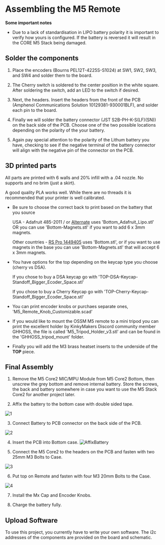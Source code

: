 
# Assembling the M5 Remote

**Some important notes**

* Due to a lack of standardisation in LIPO battery polarity it is important to verify how yours is configured. If the battery is reversed it will result in the CORE M5 Stack being damaged.

## Solder the components

1. Place the encoders (Bourns  PEL12T-4225S-S1024) at SW1, SW2, SW3, and SW4 and solder them to the board.

2. The Cherry switch is soldered to the center position in the white square. After soldering the switch, add an LED to the switch if desired.

3. Next, the headers. Insert the headers from the front of the PCB (Amphenol Communications Solution 10129381-930001BLF), and solder each pin to the board.  

4. Finally we will solder the battery connector (JST S2B-PH-K-S(LF)(SN)) on the back side of the PCB. Choose one of the two possible locations depending on the polarity of the your battery.

5. Again pay special attention to the polarity of the Lithum battery you have, checking to see if the negative terminal of the battery connector will align with the negative pin of the connector on the PCB.

## 3D printed parts

All parts are printed with 6 walls and 20% infill with a .04 nozzle. No supports and no brim (just a skirt).

A good quality PLA works well. While there are no threads it is recommended that your printer is well calibrated.  

* Be sure to choose the correct back to print based on the battery that you source 

    USA - Adafruit 485-2011 / or [Alternate](https://www.amazon.com/EEMB-2000mAh-Battery-Rechargeable-Connector/dp/B08214DJLJ/) uses 'Bottom_Adafruit_Lipo.stl' OR you can use 'Bottom-Magnets.stl' if you want to add 6 x 3mm magnets.

    Other countries - [RS Pro 1449405](https://uk.rs-online.com/web/p/speciality-size-rechargeable-batteries/1449405) uses 'Bottom.stl', or if you want to use magnets in the base you can use 'Bottom-Magnets.stl' that will accept 6 x 3mm magnets.

* You have options for the top depending on the keycap type you choose (cherry vs DSA). 

    If you chose to buy a DSA keycap go with 'TOP-DSA-Keycap-Standoff_Bigger_Ecoder_Space.stl'

    If you chose to buy a Cherry Keycap go with 'TOP-Cherry-Keycap-Standoff_Bigger_Ecoder_Space.stl'

* You can print encoder knobs or purchaes separate ones, 'M5_Remote_Knob_Customizable.scad'

* If you would like to mount the OSSM M5 remote to a mini tripod you can print the excellent holder by KinkyMakers Discord community member GHHOSS, the file is called  'M5_Tripod_Holder_v3.stl' and can be found in the 'GHHOSS_tripod_mount' folder.

* Finally you will add the M3 brass heatset inserts to the underside of the **TOP** piece.

## Final Assembly

1. Remove the M5 Core2 MIC/MPU Module from M5 Core2 Bottom, then unscrew the grey bottom and remove internal battery. Store the screws, the back and battery somewhere in case you want to use the M5 Stack Core2 for another project later.

2. Affix the battery to the bottom case with double sided tape.

![1](image/bottom+battery.jpg?raw=true "1" )

3. Connect Battery to PCB connector on the back side of the PCB.

![2](image/bottom+pcb.png?raw=true "2" )

4. Insert the PCB into Bottom case. 
![AffixBattery](https://github.com/NightmareSyndrome/OSSM-M5-Remote/assets/131713378/392cc5ae-f787-404a-b128-40521d7e20d7)

5. Connect the M5 Core2 to the headers on the PCB and fasten with two 25mm M3 Bolts to Case.

![3](image/bottom+m5.jpg?raw=true "3" )

6. Put top on Remote and fasten with four M3 20mm Bolts to the Case.

![4](image/full-remote.jpg?raw=true "4" )

7. Install the Mx Cap and Encoder Knobs.

8. Charge the battery fully.

## Upload Software

To use this project, you currently have to write your own software. The i2c addresses of the components are provided on the board and schematic.